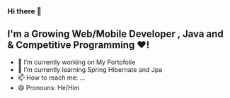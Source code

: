 ### Hi there 👋
## I'm a Growing Web/Mobile Developer ,  Java and  & Competitive Programming ❤!
- 🔭 I’m currently working on My Portofolie
- 🌱 I’m currently learning  Spring Hibernate and Jpa 
- 📫 How to reach me: ...
- 😄 Pronouns: He/Him


